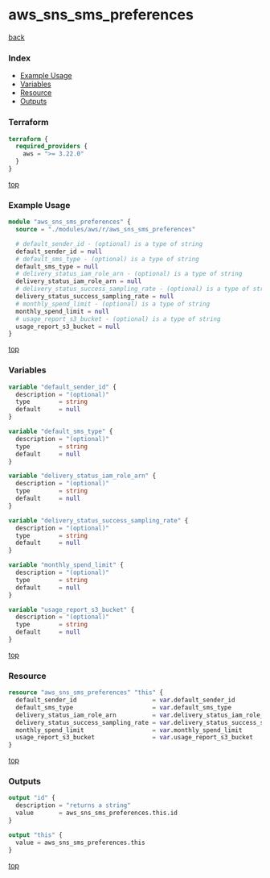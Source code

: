 # aws_sns_sms_preferences

[back](../aws.md)

### Index

- [Example Usage](#example-usage)
- [Variables](#variables)
- [Resource](#resource)
- [Outputs](#outputs)

### Terraform

```terraform
terraform {
  required_providers {
    aws = ">= 3.22.0"
  }
}
```

[top](#index)

### Example Usage

```terraform
module "aws_sns_sms_preferences" {
  source = "./modules/aws/r/aws_sns_sms_preferences"

  # default_sender_id - (optional) is a type of string
  default_sender_id = null
  # default_sms_type - (optional) is a type of string
  default_sms_type = null
  # delivery_status_iam_role_arn - (optional) is a type of string
  delivery_status_iam_role_arn = null
  # delivery_status_success_sampling_rate - (optional) is a type of string
  delivery_status_success_sampling_rate = null
  # monthly_spend_limit - (optional) is a type of string
  monthly_spend_limit = null
  # usage_report_s3_bucket - (optional) is a type of string
  usage_report_s3_bucket = null
}
```

[top](#index)

### Variables

```terraform
variable "default_sender_id" {
  description = "(optional)"
  type        = string
  default     = null
}

variable "default_sms_type" {
  description = "(optional)"
  type        = string
  default     = null
}

variable "delivery_status_iam_role_arn" {
  description = "(optional)"
  type        = string
  default     = null
}

variable "delivery_status_success_sampling_rate" {
  description = "(optional)"
  type        = string
  default     = null
}

variable "monthly_spend_limit" {
  description = "(optional)"
  type        = string
  default     = null
}

variable "usage_report_s3_bucket" {
  description = "(optional)"
  type        = string
  default     = null
}
```

[top](#index)

### Resource

```terraform
resource "aws_sns_sms_preferences" "this" {
  default_sender_id                     = var.default_sender_id
  default_sms_type                      = var.default_sms_type
  delivery_status_iam_role_arn          = var.delivery_status_iam_role_arn
  delivery_status_success_sampling_rate = var.delivery_status_success_sampling_rate
  monthly_spend_limit                   = var.monthly_spend_limit
  usage_report_s3_bucket                = var.usage_report_s3_bucket
}
```

[top](#index)

### Outputs

```terraform
output "id" {
  description = "returns a string"
  value       = aws_sns_sms_preferences.this.id
}

output "this" {
  value = aws_sns_sms_preferences.this
}
```

[top](#index)